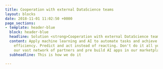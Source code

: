 ```yaml
---
title: Cooperation with external DataScience teams
layout: blocks
date: 2018-11-01 11:02:50 +0000
page_sections:
- template: header-blue
  block: header-blue
  headline: Solution <strong>Cooperation with external DataScience teams</strong>
  content: Apply machine learning and AI to automate tasks and achieve better operational
    efficiency. Predict and act instead of reacting. Don't do it all yourselve. Use
    our vast network of partners and pre build AI apps in our marketplace.
  subheadline: This is how we do it

---
```

